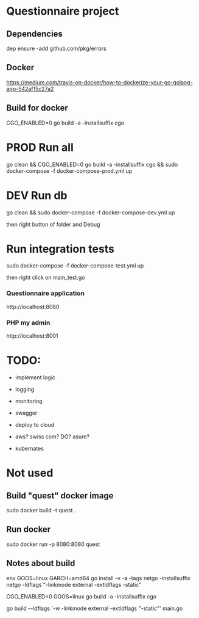 # Questionnaire project

## Dependencies
dep ensure -add github.com/pkg/errors 

## Docker
https://medium.com/travis-on-docker/how-to-dockerize-your-go-golang-app-542af15c27a2 

## Build for docker
CGO_ENABLED=0 go build -a -installsuffix cgo

# PROD Run all
go clean && CGO_ENABLED=0 go build -a -installsuffix cgo && sudo docker-compose -f docker-compose-prod.yml up  


# DEV Run db 
go clean && sudo docker-compose -f docker-compose-dev.yml up

then right button of folder and Debug

# Run integration tests

sudo docker-compose -f docker-compose-test.yml up

then right click on main_test.go

### Questionnaire application
http://localhost:8080

### PHP my admin
http://localhost:8001


# TODO:

- implement logic

- logging
- monitoring
- swagger
- deploy to cloud


- aws? swiss com? DO? asure?
- kubernates
























# Not used

## Build "quest" docker image
sudo docker build -t quest .

## Run docker
sudo docker run -p 8080:8080 quest

## Notes about build

env GOOS=linux GARCH=amd64 go install -v -a -tags netgo -installsuffix netgo -ldflags "-linkmode external -extldflags -static"

CGO_ENABLED=0 GOOS=linux go build -a -installsuffix cgo 

go build --ldflags '-w -linkmode external -extldflags "-static"' main.go
